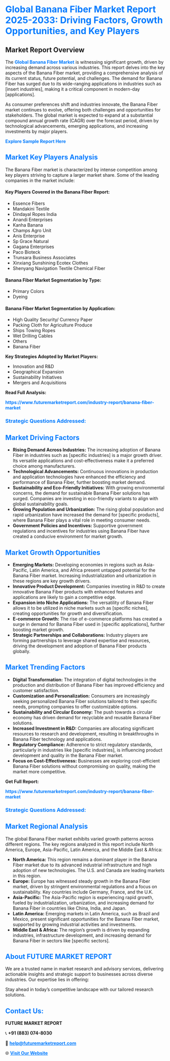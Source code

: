 <h1 style="color: #007BFF;">Global Banana Fiber Market Report 2025-2033: Driving Factors, Growth Opportunities, and Key Players</h1>

<section id="overview">
<h2>Market Report Overview</h2>
<p>The <a href="https://www.futuremarketreport.com/industry-report/banana-fiber-market" style="color: #007BFF; text-decoration: none;"><strong>Global Banana Fiber Market</strong></a> is witnessing significant growth, driven by increasing demand across various industries. This report delves into the key aspects of the Banana Fiber market, providing a comprehensive analysis of its current status, future potential, and challenges. The demand for Banana Fiber has surged due to its wide-ranging applications in industries such as [insert industries], making it a critical component in modern-day [applications].</p>
<p>As consumer preferences shift and industries innovate, the Banana Fiber market continues to evolve, offering both challenges and opportunities for stakeholders. The global market is expected to expand at a substantial compound annual growth rate (CAGR) over the forecast period, driven by technological advancements, emerging applications, and increasing investments by major players.</p>
</section>

<section id="overview">
<p><a href="https://www.futuremarketreport.com/request-sample/reportId=120053" style="color: #007BFF; text-decoration: none;"><strong>Explore Sample Report Here</strong></a></p>
</section>

<section id="key-players">
<h2 style="color: #007BFF;">Market Key Players Analysis</h2>
<p>The Banana Fiber market is characterized by intense competition among key players striving to capture a larger market share. Some of the leading companies in the market include:</p>
<h4>Key Players Covered in the Banana Fiber Report:</h4>
<ul><li>Essence Fibers</li><li>Mandakini Textile</li><li>Dindayal Ropes India</li><li>Anandi Enterprises</li><li>Kanha Banana</li><li>Champs Agro Unit</li><li>Anis Enterprise</li><li>Sp Grace Natural</li><li>Gagana Enterprises</li><li>Paco Bioteck</li><li>Trunsara Business Associates</li><li>Xinxiang Sunshining Ecotex Clothes</li><li>Shenyang Navigation Textile Chemical Fiber</li></ul>
<h4>Banana Fiber Market Segmentation by Type:</h4>
<ul><li>Primary Colors</li><li>Dyeing</li></ul>

<h4>Banana Fiber Market Segmentation by Application:</h4>
<ul><li>High Quality Security/ Currency Paper</li><li>Packing Cloth for Agriculture Produce</li><li>Ships Towing Ropes</li><li>Wet Drilling Cables</li><li>Others</li><li>Banana Fiber</li></ul>
<p><strong>Key Strategies Adopted by Market Players:</strong></p>
<ul>
<li>Innovation and R&D</li>
<li>Geographical Expansion</li>
<li>Sustainability Initiatives</li>
<li>Mergers and Acquisitions</li>
</ul>
</section>

<section>
<p><strong>Read Full Analysis: </strong></p><a href="https://www.futuremarketreport.com/industry-report/banana-fiber-market" style="color: #007BFF; text-decoration: none;"><strong>https://www.futuremarketreport.com/industry-report/banana-fiber-market</strong></a>
<h3 style="color: #007BFF;">Strategic Questions Addressed:</h3>
</section>

<section id="driving-factors">
<h2 style="color: #007BFF;">Market Driving Factors</h2>
<ul>
<li><strong>Rising Demand Across Industries:</strong> The increasing adoption of Banana Fiber in industries such as [specific industries] is a major growth driver. Its versatile applications and cost-effectiveness make it a preferred choice among manufacturers.</li>
<li><strong>Technological Advancements:</strong> Continuous innovations in production and application technologies have enhanced the efficiency and performance of Banana Fiber, further boosting market demand.</li>
<li><strong>Sustainability and Eco-Friendly Initiatives:</strong> With growing environmental concerns, the demand for sustainable Banana Fiber solutions has surged. Companies are investing in eco-friendly variants to align with global sustainability goals.</li>
<li><strong>Growing Population and Urbanization:</strong> The rising global population and rapid urbanization have increased the demand for [specific products], where Banana Fiber plays a vital role in meeting consumer needs.</li>
<li><strong>Government Policies and Incentives:</strong> Supportive government regulations and incentives for industries using Banana Fiber have created a conducive environment for market growth.</li>
</ul>
</section>

<section id="growth-opportunities">
<h2 style="color: #007BFF;">Market Growth Opportunities</h2>
<ul>
<li><strong>Emerging Markets:</strong> Developing economies in regions such as Asia-Pacific, Latin America, and Africa present untapped potential for the Banana Fiber market. Increasing industrialization and urbanization in these regions are key growth drivers.</li>
<li><strong>Innovative Product Development:</strong> Companies investing in R&D to create innovative Banana Fiber products with enhanced features and applications are likely to gain a competitive edge.</li>
<li><strong>Expansion into Niche Applications:</strong> The versatility of Banana Fiber allows it to be utilized in niche markets such as [specific niches], creating opportunities for growth and diversification.</li>
<li><strong>E-commerce Growth:</strong> The rise of e-commerce platforms has created a surge in demand for Banana Fiber used in [specific applications], further boosting market growth.</li>
<li><strong>Strategic Partnerships and Collaborations:</strong> Industry players are forming partnerships to leverage shared expertise and resources, driving the development and adoption of Banana Fiber products globally.</li>
</ul>
</section>

<section id="trending-factors">
<h2 style="color: #007BFF;">Market Trending Factors</h2>
<ul>
<li><strong>Digital Transformation:</strong> The integration of digital technologies in the production and distribution of Banana Fiber has improved efficiency and customer satisfaction.</li>
<li><strong>Customization and Personalization:</strong> Consumers are increasingly seeking personalized Banana Fiber solutions tailored to their specific needs, prompting companies to offer customizable options.</li>
<li><strong>Sustainability and Circular Economy:</strong> The push towards a circular economy has driven demand for recyclable and reusable Banana Fiber solutions.</li>
<li><strong>Increased Investment in R&D:</strong> Companies are allocating significant resources to research and development, resulting in breakthroughs in Banana Fiber technology and applications.</li>
<li><strong>Regulatory Compliance:</strong> Adherence to strict regulatory standards, particularly in industries like [specific industries], is influencing product development and quality in the Banana Fiber market.</li>
<li><strong>Focus on Cost-Effectiveness:</strong> Businesses are exploring cost-efficient Banana Fiber solutions without compromising on quality, making the market more competitive.</li>
</ul>
</section>

<section>
<p><strong>Get Full Report: </strong></p><a href="https://www.futuremarketreport.com/industry-report/banana-fiber-market" style="color: #007BFF; text-decoration: none;"><strong>https://www.futuremarketreport.com/industry-report/banana-fiber-market</strong></a>
<h3 style="color: #007BFF;">Strategic Questions Addressed:</h3>
</section>


<section id="regional-analysis">
<h2 style="color: #007BFF;">Market Regional Analysis</h2>
<p>The global Banana Fiber market exhibits varied growth patterns across different regions. The key regions analyzed in this report include North America, Europe, Asia-Pacific, Latin America, and the Middle East & Africa:</p>
<ul>
<li><strong>North America:</strong> This region remains a dominant player in the Banana Fiber market due to its advanced industrial infrastructure and high adoption of new technologies. The U.S. and Canada are leading markets in this region.</li>
<li><strong>Europe:</strong> Europe has witnessed steady growth in the Banana Fiber market, driven by stringent environmental regulations and a focus on sustainability. Key countries include Germany, France, and the U.K.</li>
<li><strong>Asia-Pacific:</strong> The Asia-Pacific region is experiencing rapid growth, fueled by industrialization, urbanization, and increasing demand for Banana Fiber in countries like China, India, and Japan.</li>
<li><strong>Latin America:</strong> Emerging markets in Latin America, such as Brazil and Mexico, present significant opportunities for the Banana Fiber market, supported by growing industrial activities and investments.</li>
<li><strong>Middle East & Africa:</strong> The region’s growth is driven by expanding industries, infrastructure development, and increasing demand for Banana Fiber in sectors like [specific sectors].</li>
</ul>
</section>

<footer>
<h2 style="color: #007BFF;">About FUTURE MARKET REPORT</h2>
<p>We are a trusted name in market research and advisory services, delivering actionable insights and strategic support to businesses across diverse industries. Our expertise lies in offering:</p>

<p>Stay ahead in today’s competitive landscape with our tailored research solutions.</p>

<h2 style="color: #007BFF;">Contact Us:</h2>
<p><strong>FUTURE MARKET REPORT</strong></p>
<p>📞 <strong>+91 (883) 074-8030</strong></p>
<p>📧 <strong><a href="mailto:help@futuremarketreport.com" style="color: #007BFF;">help@futuremarketreport.com</a></strong></p>
<p>🌐 <strong><a href="https://www.futuremarketreport.com/" style="color: #007BFF;">Visit Our Website</a></strong></p>
</footer>